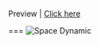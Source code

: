 

Preview  |  [Click here ](https://mohammed9999-osama.github.io/We-make-Digital-/)

===
![Space Dynamic](https://github.com/Mohammed9999-Osama/We-make-Digital-/assets/152526519/85423e9b-8e8f-4dce-82ef-2a551a086afd)
